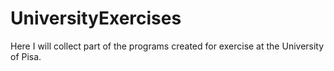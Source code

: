 # UniversityExercises
Here I will collect part of the programs created for exercise at the University of Pisa.
